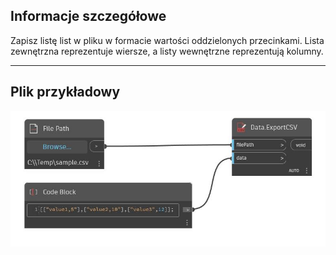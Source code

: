 ## Informacje szczegółowe
Zapisz listę list w pliku w formacie wartości oddzielonych przecinkami. Lista zewnętrzna reprezentuje wiersze, a listy wewnętrzne reprezentują kolumny.
___
## Plik przykładowy

![ExportCSV](./DSOffice.Data.ExportCSV_img.jpg)

